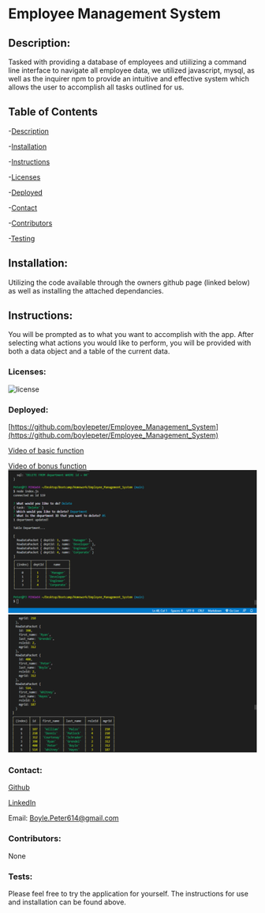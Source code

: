 
# Employee Management System

## Description: 
Tasked with providing a database of employees and utiilizing a command line interface to navigate all employee data, we utilized javascript, mysql, as well as the inquirer npm to provide an intuitive and effective system which allows the user to accomplish all tasks outlined for us.
## Table of Contents

-[Description](#description)

-[Installation](#installation)

-[Instructions](#instructions)

-[Licenses](#licenses)

-[Deployed](#deployed)

-[Contact](#contact)

-[Contributors](#Contributors)

-[Testing](#Tests)

## Installation:
Utilizing the code available through the owners github page (linked below) as well as installing the attached dependancies.
## Instructions:
You will be prompted as to what you want to accomplish with the app. After selecting what actions you would like to perform, you will be provided with both a data object and a table of the current data.
### Licenses: 
![license](https://img.shields.io/badge/license-mit-blue)
### Deployed: 
[https://github.com/boylepeter/Employee_Management_System](https://github.com/boylepeter/Employee_Management_System)

[Video of basic function](https://drive.google.com/file/d/1NAgUrQaHKsDZ95ybdDb6IVoVFvpi6bNR/view)

[Video of bonus function](https://drive.google.com/file/d/1D0bv6TzOCIXh_wNO9mM3WeSy6H9XzjgI/view)
![image](images/screenshot1.png)
![image](images/screenshot2.png)


### Contact:

[Github](https://github.com/boylepeter)

[LinkedIn](https://www.linkedin.com/in/peter-boyle-22b5071b7/)

Email: [Boyle.Peter614@gmail.com](Boyle.Peter614@gmail.com)

### Contributors: 
None

### Tests: 
Please feel free to try the application for yourself. The instructions for use and installation can be found above.
